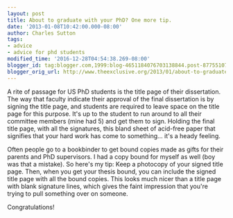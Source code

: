 ```yaml
---
layout: post
title: About to graduate with your PhD? One more tip.
date: '2013-01-08T10:42:00.000-08:00'
author: Charles Sutton
tags:
- advice
- advice for phd students
modified_time: '2016-12-28T04:54:38.269-08:00'
blogger_id: tag:blogger.com,1999:blog-4651184076703138844.post-8775510742575201504
blogger_orig_url: http://www.theexclusive.org/2013/01/about-to-graduate-with-your-phd-one.html
---
```

A rite of passage for US PhD students is the title page of their dissertation. The way that faculty indicate their approval of the final dissertation is by signing the title page, and students are required to leave space on the title page for this purpose. It's up to the student to run around to all their committee members (mine had 5) and get them to sign. Holding the final title page, with all the signatures, this bland sheet of acid-free paper that signifies that your hard work has come to something... it's a heady feeling.

Often people go to a bookbinder to get bound copies made as gifts for their parents and PhD supervisors. I had a copy bound for myself as well (boy was that a mistake). So here's my tip: Keep a photocopy of your signed title page. Then, when you get your thesis bound, you can include the signed title page with all the bound copies. This looks much nicer than a title page with blank signature lines, which gives the faint impression that you're trying to pull something over on someone.

Congratulations!



